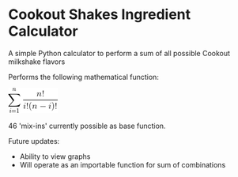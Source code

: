 # Cookout Shakes Ingredient Calculator
A simple Python calculator to perform a sum of all possible Cookout milkshake flavors

Performs the following mathematical function:

![Combination sum](/gif.latex.gif)

46 'mix-ins' currently possible as base function.

Future updates:

- Ability to view graphs
- Will operate as an importable function for sum of combinations
